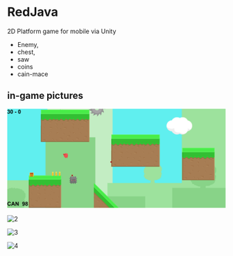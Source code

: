 # RedJava
 
 2D Platform game for mobile via Unity

* Enemy,
* chest, 
* saw 
* coins
* cain-mace

## in-game pictures

![1](RedJAVA/img/redjava_img1.png "redjava")

![2](RedJava/RedJAVA/img/redjava-img2.png "redjava2")

![3](RedJAVA/img/redjava_img3.png "redjava3")

![4](RedJAVA/img/redjava_img4.png "redjava4")
